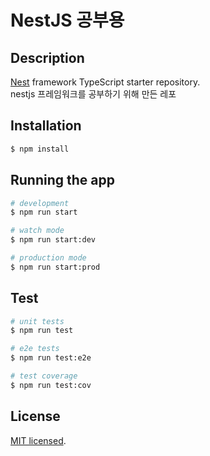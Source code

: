 # NestJS 공부용

## Description

[Nest](https://github.com/nestjs/nest) framework TypeScript starter repository. <br>
nestjs 프레임워크를 공부하기 위해 만든 레포

## Installation

```bash
$ npm install
```

## Running the app

```bash
# development
$ npm run start

# watch mode
$ npm run start:dev

# production mode
$ npm run start:prod
```

## Test

```bash
# unit tests
$ npm run test

# e2e tests
$ npm run test:e2e

# test coverage
$ npm run test:cov
```

## License

[MIT licensed](LICENSE).
